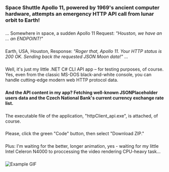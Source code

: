 ### Space Shuttle Apollo 11, powered by 1969's ancient computer hardware, attempts an emergency HTTP API call from lunar orbit to Earth!
###
...
Somewhere in space, a sudden Apollo 11 Request:
 _"Houston, we have an ... an ENDPOINT!"_ 
###
Earth, USA, Houston,  Response: 
_"Roger that, Apollo 11. Your HTTP status is 200 OK. Sending back the requested JSON Moon data!"_
...
###
Well, it's just my little .NET C# CLI API app – for testing purposes, of course.
Yes, even from the classic MS-DOS black-and-white console, you can handle cutting-edge modern web HTTP protocol data.
###
**And the API content in my app? Fetching well-known JSONPlaceholder users data and the Czech National Bank's current currency exchange rate list.**
###
The executable file of the application, "httpClient_api.exe", is attached, of course.
 ###
Please, click the green "Code" button, then select "Download ZIP."
###
Plus: I'm waiting for the better, longer animation, yes - waiting for my little Intel Celeron N4000 to proccessing the video rendering CPU-heavy task...
###
![Example GIF](animation.gif)


